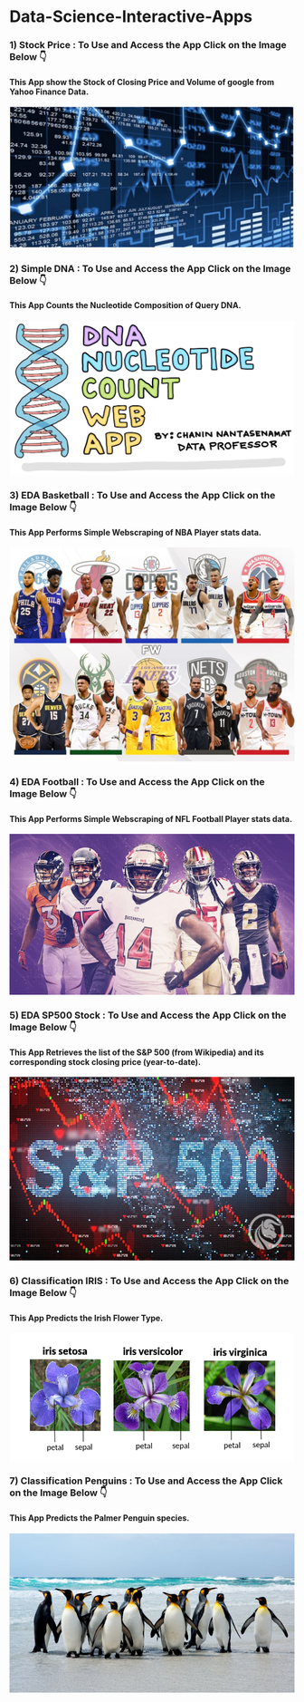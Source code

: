 # Data-Science-Interactive-Apps

### 1) Stock Price : To Use and Access the App Click on the Image Below 👇

#### This App show the Stock of Closing Price and Volume of google from Yahoo Finance Data.

[![Stock Price](App_1%20Stock%20Price/Stock%20Price.png)](https://simple-stock-price.herokuapp.com/)

### 2) Simple DNA : To Use and Access the App Click on the Image Below 👇

#### This App Counts the Nucleotide Composition of Query DNA.

[![Simple DNA](App_2%20Simple%20DNA/dna-logo.jpg)](https://simple-dna-app.herokuapp.com/)

### 3) EDA Basketball : To Use and Access the App Click on the Image Below 👇

#### This App Performs Simple Webscraping of NBA Player stats data.

[![EDA Basketball](App_3%20EDA%20Basketball/Basketball.jpeg)](https://basketball-eda-app.herokuapp.com/)

### 4) EDA Football : To Use and Access the App Click on the Image Below 👇

#### This App Performs Simple Webscraping of NFL Football Player stats data.

[![EDA Football](App_4%20EDA%20Football/Football.jpg)](https://football-eda-app.herokuapp.com/)

### 5) EDA SP500 Stock : To Use and Access the App Click on the Image Below 👇

#### This App Retrieves the list of the **S&P 500** (from Wikipedia) and its corresponding **stock closing price** (year-to-date).

[![EDA SP500 Stock](App_5%20EDA%20SP500%20Stock/SP500.jpg)](https://sp500-stock-app.herokuapp.com/)

### 6) Classification IRIS : To Use and Access the App Click on the Image Below 👇

#### This App Predicts the **Irish Flower Type**.

[![Classification IRIS](App_6%20Classification%20Iris/IRIS.png)](https://classification-iris-app.herokuapp.com/)

### 7) Classification Penguins : To Use and Access the App Click on the Image Below 👇

#### This App Predicts the **Palmer Penguin** species.

[![Classification Penguins](App_7%20Classification%20Penguins/Penguins.jpg)](https://penguins-classification-app.herokuapp.com/)





